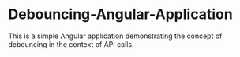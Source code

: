 # Debouncing-Angular-Application
This is a simple Angular application demonstrating the concept of debouncing in the context of API calls.
